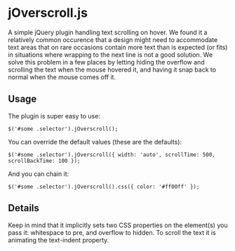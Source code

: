 # jOverscroll.js

A simple jQuery plugin handling text scrolling on hover. We found it a relatively common occurence that a design might need to accommodate text areas that on rare occasions contain more text than is expected (or fits) in situations where wrapping to the next line is not a good solution. We solve this problem in a few places by letting hiding the overflow and scrolling the text when the mouse hovered it, and having it snap back to normal when the mouse comes off it.

## Usage

The plugin is super easy to use:

    $('#some .selector').jOverscroll();

You can override the default values (these are the defaults):

    $('#some .selector').jOverscroll({ width: 'auto', scrollTime: 500, scrollBackTime: 100 });

And you can chain it:

    $('#some .selector').jOverscroll().css({ color: '#ff00ff' });

## Details

Keep in mind that it implicitly sets two CSS properties on the element(s) you pass it: whitespace to pre, and overflow to hidden. To scroll the text it is animating the text-indent property.
